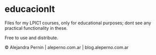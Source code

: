 educacionIt
===========

Files for my LPIC1 courses, only for educational purposes;
dont see any practical functionality in these.

Free to use and distribute. 

© Alejandra Pernin | aleperno.com.ar | blog.aleperno.com.ar
